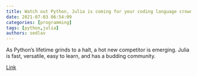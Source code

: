 ```yaml
---
title: Watch out Python, Julia is coming for your coding language crown
date: 2021-07-03 06:54:09
categories: [programming]
tags: [python,julia]
authors: sedlav
---
```


As Python’s lifetime grinds to a halt, a hot new competitor is emerging. Julia is fast, versatile, easy to learn, and has a budding community.

[Link](https://thenextweb.com/news/watch-out-python-julia-programming-coding-language-coming-for-crown-syndication)

